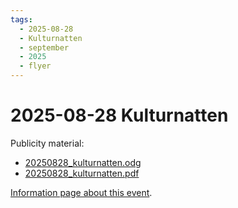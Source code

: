```yaml
---
tags:
  - 2025-08-28
  - Kulturnatten
  - september
  - 2025
  - flyer
---
```


# 2025-08-28 Kulturnatten

Publicity material:

- [20250828_kulturnatten.odg](20250828_kulturnatten.odg)
- [20250828_kulturnatten.pdf](20250828_kulturnatten.pdf)

[Information page about this event](../../verksamheter/20250913_kulturnatten/README.md).

